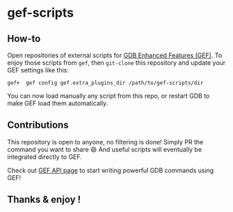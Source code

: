 # gef-scripts

## How-to

Open repositories of external scripts for [GDB Enhanced Features (GEF)](https://github.com/hugsy/gef). To enjoy those scripts from `gef`, then `git-clone` this repository and update your GEF settings like this:

```
gef➤  gef config gef.extra_plugins_dir /path/to/gef-scripts/dir
```

You can now load manually any script from this repo, or restart GDB to make GEF load them automatically.


## Contributions

This repository is open to anyone, no filtering is done! Simply PR the command you want to share :smile: And useful scripts will eventually be integrated directly to GEF.

Check out [GEF API page](https://gef.readthedocs.io/en/latest/api/) to start writing powerful GDB commands using GEF!


## Thanks & enjoy !
